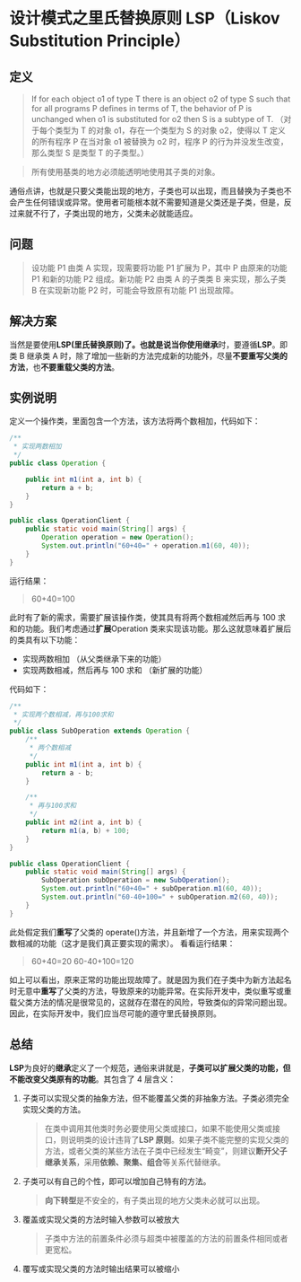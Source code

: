 # 设计模式之里氏替换原则 LSP（Liskov Substitution Principle）

## 定义

> If for each object o1 of type T there is an object o2 of type S such that for all programs P defines in terms of T, the behavior of P is unchanged when o1 is substituted for o2 then S is a subtype of T. （对于每个类型为 T 的对象 o1，存在一个类型为 S 的对象 o2，使得以 T 定义的所有程序 P 在当对象 o1 被替换为 o2 时，程序 P 的行为并没发生改变，那么类型 S 是类型 T 的子类型。）

> 所有使用基类的地方必须能透明地使用其子类的对象。

通俗点讲，也就是只要父类能出现的地方，子类也可以出现，而且替换为子类也不会产生任何错误或异常。使用者可能根本就不需要知道是父类还是子类，但是，反过来就不行了，子类出现的地方，父类未必就能适应。

## 问题

> 设功能 P1 由类 A 实现，现需要将功能 P1 扩展为 P，其中 P 由原来的功能 P1 和新的功能 P2 组成。新功能 P2 由类 A 的子类类 B 来实现，那么子类 B 在实现新功能 P2 时，可能会导致原有功能 P1 出现故障。

## 解决方案

当然是要使用**LSP(里氏替换原则)**了。也就是说当你使用**继承**时，要遵循**LSP**。即类 B 继承类 A 时，除了增加一些新的方法完成新的功能外，尽量**不要重写父类的方法**，也**不要重载父类的方法**。

## 实例说明

定义一个操作类，里面包含一个方法，该方法将两个数相加，代码如下：

```java
/**
 * 实现两数相加
 */
public class Operation {

    public int m1(int a, int b) {
        return a + b;
    }
}

public class OperationClient {
    public static void main(String[] args) {
        Operation operation = new Operation();
        System.out.println("60+40=" + operation.m1(60, 40));
    }
}
```

运行结果：

> 60+40=100

此时有了新的需求，需要扩展该操作类，使其具有将两个数相减然后再与 100 求和的功能。我们考虑通过**扩展**Operation 类来实现该功能。那么这就意味着扩展后的类具有以下功能：

- 实现两数相加 （从父类继承下来的功能）
- 实现两数相减，然后再与 100 求和 （新扩展的功能）

代码如下：

```java
/**
 * 实现两个数相减，再与100求和
 */
public class SubOperation extends Operation {
    /**
     * 两个数相减
     */
    public int m1(int a, int b) {
        return a - b;
    }

    /**
     * 再与100求和
     */
    public int m2(int a, int b) {
        return m1(a, b) + 100;
    }
}

public class OperationClient {
    public static void main(String[] args) {
        SubOperation subOperation = new SubOperation();
        System.out.println("60+40=" + subOperation.m1(60, 40));
        System.out.println("60-40+100=" + subOperation.m2(60, 40));
    }
}
```

此处假定我们**重写**了父类的 operate()方法，并且新增了一个方法，用来实现两个数相减的功能（这才是我们真正要实现的需求）。
看看运行结果：

> 60+40=20
> 60-40+100=120

如上可以看出，原来正常的功能出现故障了。就是因为我们在子类中为新方法起名时无意中**重写**了父类的方法，导致原来的功能异常。在实际开发中，类似重写或重载父类方法的情况是很常见的，这就存在潜在的风险，导致类似的异常问题出现。因此，在实际开发中，我们应当尽可能的遵守里氏替换原则。

## 总结

**LSP**为良好的**继承**定义了一个规范，通俗来讲就是，**子类可以扩展父类的功能，但不能改变父类原有的功能**。其包含了 4 层含义：

1. 子类可以实现父类的抽象方法，但不能覆盖父类的非抽象方法。子类必须完全实现父类的方法。

   > 在类中调用其他类时务必要使用父类或接口，如果不能使用父类或接口，则说明类的设计违背了**LSP 原则**。如果子类不能完整的实现父类的方法，或者父类的某些方法在子类中已经发生“畸变”，则建议**断开父子继承关系**，采用**依赖、聚集、组合**等关系代替继承。

2. 子类可以有自己的个性，即可以增加自己特有的方法。

   > **向下转型**是不安全的，有子类出现的地方父类未必就可以出现。

3. 覆盖或实现父类的方法时输入参数可以被放大

   > 子类中方法的前置条件必须与超类中被覆盖的方法的前置条件相同或者更宽松。

4. 覆写或实现父类的方法时输出结果可以被缩小
